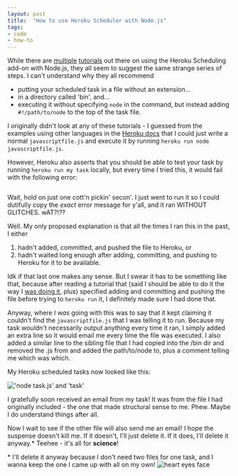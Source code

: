 ```yaml
---
layout: post
title:  "How to use Heroku Scheduler with Node.js"
tags:
- code
- how-to
---
```


While there are [multiple](http://stackoverflow.com/a/13956024) [tutorials](http://www.spacjer.com/blog/2014/02/10/defining-node-dot-js-task-for-heroku-scheduler/) out there on using the Heroku Scheduling add-on with Node.js, they all seem to suggest the same strange series of steps.<!--more--> I can't understand why they all recommend
- putting your scheduled task in a file without an extension...
- in a directory called 'bin', and...
- executing it without specifying `node` in the command, but instead adding `#!/path/to/node` to the top of the task file.

I originally didn't look at any of these tutorials - I guessed from the examples using other languages in the [Heroku docs]() that I could just write a normal `javascriptfile.js` and execute it by running `heroku run node javascriptfile.js`. 

However, Heroku also asserts that you should be able to test your task by running `heroku run my task` locally, but every time I tried this, it would fail with the following error:
```bash

```
Wait, hold on just one cott'n pickin' secon'. I just went to run it so I could dutifully copy the _exact_ error message for y'all, and it ran WITHOUT GLITCHES. wAT?!?? 

Well. My only proposed explanation is that all the times I ran this in the past, I either  

1) hadn't added, committed, and pushed the file to Heroku, or  
2) hadn't waited long enough after adding, committing, and pushing to Heroku for it to be available.  

Idk if that last one makes any sense. But I swear it has to be something like that, because after reading a tutorial that (said I should be able to do it the way I [was doing it](http://www.modeo.co/blog/2015/1/8/heroku-scheduler-with-nodejs-tutorial), plus) specified adding and committing and pushing the file before trying to `heroku run` it, I definitely made sure I had done that.  

Anyway, where I _was_ going with this was to say that it kept claiming it couldn't find the `javascriptfile.js` that I was telling it to run. Because my task wouldn't necessarily output anything every time it ran, I simply added an extra line  so it would email me every time the file was executed. I also added a similar line to the sibling file that I had copied into the /bin dir and removed the .js from and added the path/to/node to, plus a comment telling me which was which.

My Heroku scheduled tasks now looked like this:  

!['node task.js' and 'task'](/blog/img/heroku-scheduler.png)

I gratefully soon received an email from my task! It was from the file I had originally included - the one that made structural sense to me. Phew. Maybe I do understand things after all.

Now I wait to see if the other file will also send me an email! I hope the suspense doesn't kill me. If it doesn't, I'll just delete it. If it does, I'll delete it anyway.* Teehee - it's all for __science__!


\* I'll delete it anyway because I don't need two files for one task, and I wanna keep the one I came up with all on my own! ![heart eyes face](/blog/img/heart-emoji.png)

